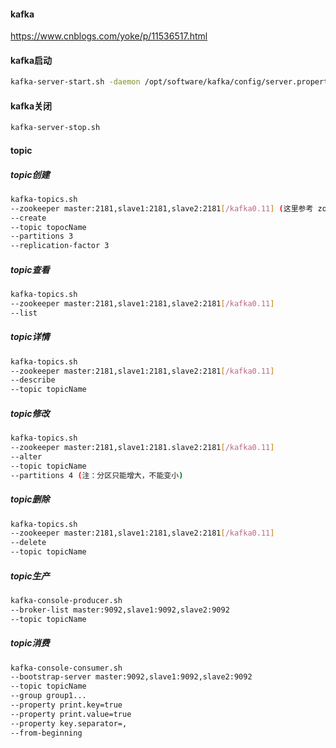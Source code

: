 #### kafka 

https://www.cnblogs.com/yoke/p/11536517.html

#### kafka启动

```bash
kafka-server-start.sh -daemon /opt/software/kafka/config/server.properties
```



#### kafka关闭

```bash
kafka-server-stop.sh
```



#### topic

##### topic创建

```bash
kafka-topics.sh 
--zookeeper master:2181,slave1:2181,slave2:2181[/kafka0.11] (这里参考 zookeeper.properties: zookeeper.connect=master:2181,slave1:2181,slave2:2181/kafka0.11)
--create
--topic topocName
--partitions 3
--replication-factor 3
```



##### topic查看

```bash
kafka-topics.sh 
--zookeeper master:2181,slave1:2181,slave2:2181[/kafka0.11] 
--list
```



##### topic详情

```bash
kafka-topics.sh 
--zookeeper master:2181,slave1:2181,slave2:2181[/kafka0.11] 
--describe
--topic topicName
```



##### topic修改

```bash
kafka-topics.sh 
--zookeeper master:2181,slave1:2181.slave2:2181[/kafka0.11]
--alter
--topic topicName
--partitions 4 (注：分区只能增大，不能变小)
```



##### topic删除

```bash
kafka-topics.sh
--zookeeper master:2181,slave1:2181,slave2:2181[/kafka0.11]
--delete
--topic topicName
```



##### topic生产

```bash
kafka-console-producer.sh
--broker-list master:9092,slave1:9092,slave2:9092
--topic topicName
```



##### topic消费

```bash
kafka-console-consumer.sh
--bootstrap-server master:9092,slave1:9092,slave2:9092
--topic topicName
--group group1...
--property print.key=true
--property print.value=true
--property key.separator=,
--from-beginning
```

